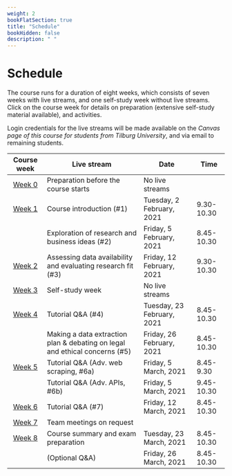 ```yaml
---
weight: 2
bookFlatSection: true
title: "Schedule"
bookHidden: false
description: " "
---
```


# Schedule

The course runs for a duration of eight weeks, which consists of seven weeks with live streams, and one self-study week without live streams. Click on the course week for details on preparation (extensive self-study material available), and activities.

Login credentials for the live streams will be made available on the *Canvas page of this course for students from Tilburg University*, and via email to remaining students.

Course week|Live stream|Date|Time
|:-:|---------|-------------|--------------------|
|[Week 0](./modules/prep)      |Preparation before the course starts   |No live streams
|[Week 1](./modules/week1)      |Course introduction (#1)   |Tuesday, 2 February, 2021|9.30-10.30|
|      |Exploration of research and business ideas (#2)   |Friday, 5 February, 2021|8.45-10.30|
|[Week 2](./modules/week2)     |Assessing data availability and evaluating research fit (#3)|Friday, 12 February, 2021|9.30-10.30|
|[Week 3](./modules/week3)     |Self-study week|No live streams
|[Week 4](./modules/week4)      |Tutorial Q&A (#4)   |Tuesday, 23 February, 2021|8.45-10.30|
|     |Making a data extraction plan & debating on legal and ethical concerns (#5)|Friday, 26 February,  2021|8.45-10.30|
|[Week 5](./modules/week5)      |Tutorial Q&A (Adv. web scraping, #6a)   |Friday, 5 March, 2021|8.45-9.30|
|      |Tutorial Q&A (Adv. APIs, #6b)   |Friday, 5 March, 2021|9.45-10.30|
|[Week 6](./modules/week6)      |Tutorial Q&A (#7)   |Friday, 12 March, 2021|8.45-10.30|
|[Week 7](./modules/week7)      |Team meetings on request   |
|[Week 8](./modules/week8)      |Course summary and exam preparation  |Tuesday, 23 March, 2021|8.45-10.30|
|     |(Optional Q&A)  |Friday, 26 March, 2021|8.45-10.30|





<!--

Course week|Unit|Mon|Tue|Wed|Thu|Fri|Sat|Sun|
|:-:|:-:|:-:|:-:|:-:|:-:|:-:|:-:|:-:|
|*February 2021*
Week 1|3.1|1|2|3|4|5|6|7|
Week 2|3.2|8|9|10|11|12|13|14
Week 3|Self-study|15|16|17|18|19|20|21
Week 4|3.3|22|23|24|25|26|27|28
|*March 2021*
Week 5|3.4|1|2|3|4|5|6|7
Week 6|3.5|8|9|10|11|12|13|14
Week 7|3.6|15|16|17|18|19|20|21
Week 8|3.7|22|23|24|25|26|27|28
 ||Exams|29|30|31
|*April 2021*
        |  |  |  |  ||1|2|3|4
|    |Exams|  |5|6|7|8|9|10|11
-->
